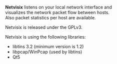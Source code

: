 **Netvisix** listens on your local network interface and  
visualizes the network packet flow between hosts.  
Also packet statistics per host are available.  

Netvisix is released under the GPLv3.

Netvisix is using the following libraries:  
- libtins 3.2 (minimum version is 1.2)   
- libpcap/WinPcap (used by libtins)   
- Qt5
